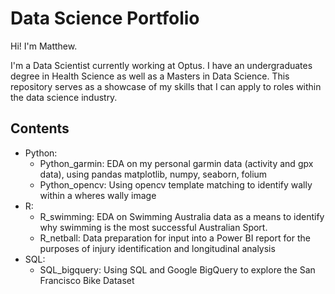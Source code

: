 # Data Science Portfolio

Hi! I'm Matthew.

I'm a Data Scientist currently working at Optus. I have an undergraduates degree in Health Science as well as a Masters in Data Science. This repository serves as a showcase of my skills that I can apply to roles within the data science industry. 

## Contents
- Python:
  - Python_garmin: EDA on my personal garmin data (activity and gpx data), using pandas matplotlib, numpy, seaborn, folium
  - Python_opencv: Using opencv template matching to identify wally within a wheres wally image
- R:
  - R_swimming: EDA on Swimming Australia data as a means to identify why swimming is the most successful Australian Sport.
  - R_netball: Data preparation for input into a Power BI report for the purposes of injury identification and longitudinal analysis
- SQL:
  - SQL_bigquery: Using SQL and Google BigQuery to explore the San Francisco Bike Dataset
 
